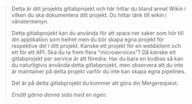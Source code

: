 > Detta är ditt projekts gitlabprojekt och här hittar du bland annat Wikin i vilken du ska dokumentera ditt projekt. Du hittar länk till wikin i vänstermenyn.
>
> Detta gitlabprojekt kan du använda för att spara ner saker som hör till din applikation som helhet men du bör skapa egna projekt för respektive del i ditt projekt. Kanske ett projekt för en webbklient och ett för ett API. Ska du ta frem flera "microservices"? Då kanske ett gitlabprojekt per service är att föredra. Har du bara en kodbas så kan du naturligtvis använda detta gitlabprojekt, men observera att du inte är maintainer på detta projekt varför du inte kan skapa egna pipelines. 
>
> Det är på detta gitlabprojekt du kommer att göra din Mergerequest. 
> 
> *Ersätt gärna denna sida med en egen.*
